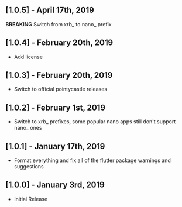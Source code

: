## [1.0.5] - April 17th, 2019

**BREAKING**
Switch from xrb_ to nano_ prefix

## [1.0.4] - February 20th, 2019

* Add license

## [1.0.3] - February 20th, 2019

* Switch to official pointycastle releases

## [1.0.2] - February 1st, 2019

* Switch to xrb_ prefixes, some popular nano apps still don't support nano_ ones

## [1.0.1] - January 17th, 2019

* Format everything and fix all of the flutter package warnings and suggestions

## [1.0.0] - January 3rd, 2019

* Initial Release
